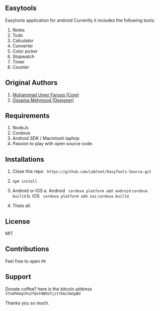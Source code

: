 ## Easytools
Easytools application for android
Currently it includes the following tools:  
1. Notes  
2. Todo  
3. Calculator  
4. Converter  
5. Color picker  
6. Stopwatch  
7. Timer  
8. Counter

## Original Authors
1. [Muhammad Umer Farooq (Core)](https://github.com/Lablnet)
2. [Ossama Mehmood (Designer)](https://github.com/ossamamehmood)

## Requirements
1. NodeJs
2. Cordova
3. Android SDK / Macintosh laphop
4. Passion to play with open source code.

## Installations
1. Close this repo
	``` https://github.com/Lablnet/EasyTools-Source.git```
2. ```npm install```
3. Android or IOS
	a. Android
			``` cordova platform add android```
			```cordova builld```
	b. IOS
			``` cordova platform add ios```
			```cordova builld```
	
4. Thats all.

## License
MIT

## Contributions
Feel free to open `PR`

## Support
Donate coffee?
here is the bitcoin address
	```37x6PA4qtPu2fQnYdW5U7jztYhbchASpBV```

Thanks you so much.
